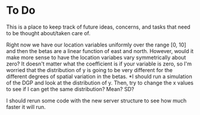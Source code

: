 To Do
========================================================

This is a place to keep track of future ideas, concerns, and tasks that need to be thought about/taken care of.


Right now we have our location variables uniformly over the range [0, 10] and then the betas are a linear function of east and north. However, would it make more sense to have the location variabes vary symmetrically about zero? It doesn't matter what the coefficient is if your variable is zero, so I'm worried that the distribution of y is going to be very different for the different degrees of spatial variation in the betas. *I should run a simulation of the DGP and look at the distribution of y. Then, try to change the x values to see if I can get the same distribution? Mean? SD?

I should rerun some code with the new server structure to see how much faster it will run.
